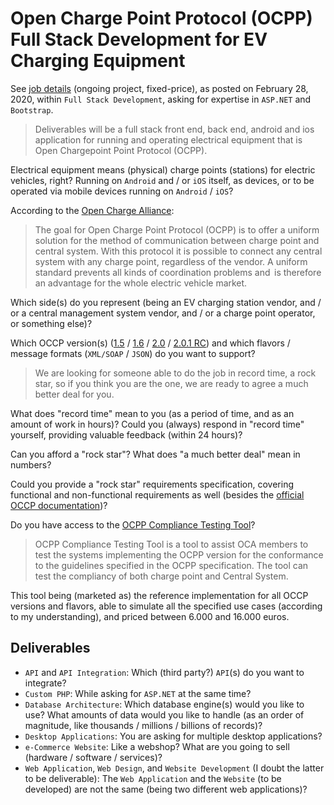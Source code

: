 ﻿# Open Charge Point Protocol (OCPP) Full Stack Development for EV Charging Equipment

See [job details](docs/job-details.pdf) (ongoing project, fixed-price), as posted on February 28, 2020, within `Full Stack Development`, asking for expertise in `ASP.NET` and `Bootstrap`.

> Deliverables will be a full stack front end, back end, android and ios application for running and operating electrical equipment that is Open Chargepoint Point Protocol (OCPP).

Electrical equipment means (physical) charge points (stations) for electric vehicles, right? Running on `Android` and / or `iOS` itself, as devices, or to be operated via mobile devices running on `Android` / `iOS`?

According to the [Open Charge Alliance](https://www.openchargealliance.org/protocols):

> The goal for Open Charge Point Protocol (OCPP) is to offer a uniform solution for the method of communication between charge point and central system. With this protocol it is possible to connect any central system with any charge point, regardless of the vendor. A uniform standard prevents all kinds of coordination problems and  is therefore an advantage for the whole electric vehicle market.

Which side(s) do you represent (being an EV charging station vendor, and / or a central management system vendor, and / or a charge point operator, or something else)?

Which OCCP version(s) ([1.5](https://www.openchargealliance.org/protocols/ocpp-15/) / [1.6](https://www.openchargealliance.org/protocols/ocpp-16/) / [2.0](https://www.openchargealliance.org/protocols/ocpp-20/) / [2.0.1 RC](https://www.openchargealliance.org/protocols/ocpp-201/)) and which flavors / message formats (`XML/SOAP` / `JSON`) do you want to support?

> We are looking for someone able to do the job in record time, a rock star, so if you think you are the one, we are ready to agree a much better deal for you.

What does "record time" mean to you (as a period of time, and as an amount of work in hours)? Could you (always) respond in "record time" yourself, providing valuable feedback (within 24 hours)?

Can you afford a "rock star"? What does "a much better deal" mean in numbers?

Could you provide a "rock star" requirements specification, covering functional and non-functional requirements as well (besides the [official OCCP documentation](https://www.openchargealliance.org/downloads))?

Do you have access to the [OCPP Compliance Testing Tool](https://www.openchargealliance.org/protocols/test-tool/info/)?

> OCPP Compliance Testing Tool is a tool to assist OCA members to test the systems implementing the OCPP version for the conformance to the guidelines specified in the OCPP specification. The tool can test the compliancy of both charge point and Central System.

This tool being (marketed as) the reference implementation for all OCCP versions and flavors, able to simulate all the specified use cases (according to my understanding), and priced between 6.000 and 16.000 euros.

## Deliverables

- `API` and `API Integration`: Which (third party?) `API`(s) do you want to integrate?
- `Custom PHP`: While asking for `ASP.NET` at the same time?
- `Database Architecture`: Which database engine(s) would you like to use? What amounts of data would you like to handle (as an order of magnitude, like thousands / millions / billions of records)?
- `Desktop Applications`: You are asking for multiple desktop applications?
- `e-Commerce Website`: Like a webshop? What are you going to sell (hardware / software / services)? 
- `Web Application`, `Web Design`, and `Website Development` (I doubt the latter to be deliverable): The `Web Application` and the `Website` (to be developed) are not the same (being two different web applications)?
